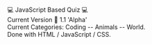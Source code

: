 💻 JavaScript Based Quiz 💻 <br>
Current Version 🎯 1.1 'Alpha' <br>
Current Categories: Coding -- Animals -- World. <br>
Done with HTML / JavaScript / CSS.
